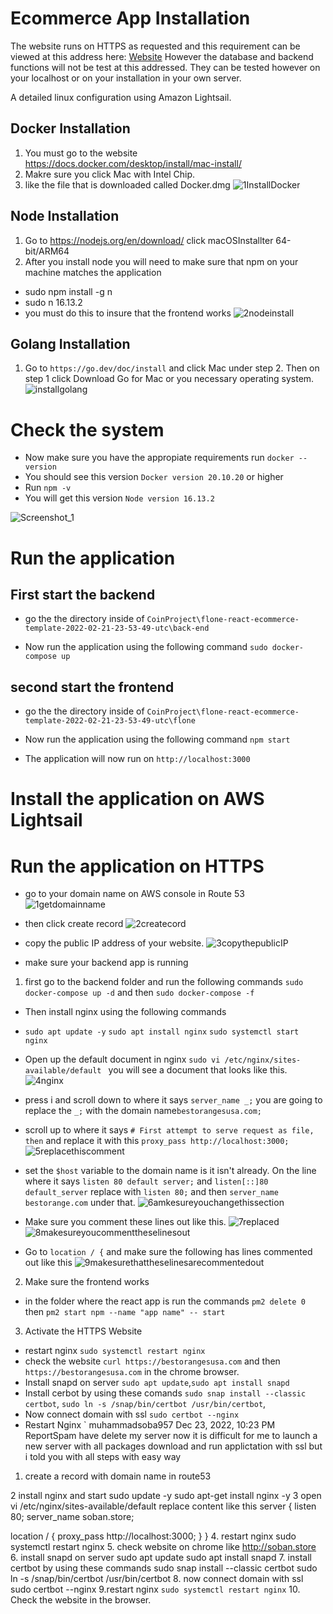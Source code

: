 # Ecommerce App Installation
The website runs on HTTPS as requested and this requirement can be viewed at this address here:
[Website](https://bestorangesusa.com/)
However the database and backend functions will not be test at this addressed.  They can be tested however on your localhost or on your installation in your own server.

A detailed linux configuration using Amazon Lightsail.

## Docker Installation
1. You must go to the website https://docs.docker.com/desktop/install/mac-install/
2. Makre sure you click Mac with Intel Chip.
3. like the file that is downloaded called Docker.dmg
![1InstallDocker](https://user-images.githubusercontent.com/21030885/204086266-feb75bf5-5629-45a3-8f12-ce605ce0e1aa.png)

## Node Installation
1. Go to https://nodejs.org/en/download/ click macOSInstallter 64-bit/ARM64
2. After you install node you will need to make sure that npm on your machine matches the application
-  sudo npm install -g n
-  sudo n 16.13.2
- you must do this to insure that the frontend works
![2nodeinstall](https://user-images.githubusercontent.com/21030885/204086286-0d8264c4-30c1-40bb-ae29-2b37bb2dcec2.png)

## Golang Installation
1.  Go to `https://go.dev/doc/install` and click Mac under step 2.  Then on step 1 click Download Go for Mac or you necessary operating system.
![installgolang](https://user-images.githubusercontent.com/21030885/204086292-f4eb9b92-6b6b-478c-a9ec-761608c392f4.png)


# Check the system
- Now make sure you have the appropiate requirements run `docker --version`
- You should see this version `Docker version 20.10.20` or higher
- Run `npm -v` 
- You will get this version  `Node version 16.13.2`


![Screenshot_1](https://user-images.githubusercontent.com/21030885/204087518-20625bcc-3fed-46d3-903a-26aa49712eec.png)





# Run the application

## First start the backend
- go the the directory inside of `CoinProject\flone-react-ecommerce-template-2022-02-21-23-53-49-utc\back-end`

- Now run the application using the following command `sudo docker-compose up`

## second start the frontend
- go the the directory inside of `CoinProject\flone-react-ecommerce-template-2022-02-21-23-53-49-utc\flone`

- Now run the application using the following command `npm start`

- The application will now run on `http://localhost:3000`

# Install the application on AWS Lightsail

# Run the application on HTTPS
- go to your domain name on AWS console in Route 53
![1getdomainname](https://user-images.githubusercontent.com/21030885/209463783-8d53c055-68ef-4081-b505-396ecf541d36.png)

- then click create record
![2createcord](https://user-images.githubusercontent.com/21030885/209463789-cf4b23ea-e26f-4613-a0cf-2b82db69ffc6.png)

- copy the public IP address of your website.
![3copythepublicIP](https://user-images.githubusercontent.com/21030885/209463791-792fdcbd-5adb-4f8a-b298-7237c0daa46e.png)

- make sure your backend app is running 
1. first go to the backend folder and run the following commands `sudo docker-compose up -d` and then `sudo docker-compose -f`

- Then install nginx using the following commands
- `sudo apt update -y` `sudo apt install nginx` `sudo systemctl start nginx`
- Open up the default document in nginx `sudo vi /etc/nginx/sites-available/default
` you will see a document that looks like this.
![4nginx](https://user-images.githubusercontent.com/21030885/209463802-b5bcf734-795e-41f7-bcbe-65f54660bffb.png)

- press i and scroll down to where it says `server_name _;` you are going to replace the `_;` with the domain name`bestorangesusa.com;`
- scroll up to where it says `# First attempt to serve request as file, then` and replace it with this `proxy_pass http://localhost:3000;`
![5replacethiscomment](https://user-images.githubusercontent.com/21030885/209463803-c8d1daf7-4103-4ff6-9cca-9f37c7a63b16.png)

- set the `$host` variable to the domain name is it isn't already.  On the line where it says `listen 80 default server;` and `listen[::]80 default_server` replace with `listen 80;` and then `server_name bestorange.com` under that.
![6amkesureyouchangethissection](https://user-images.githubusercontent.com/21030885/209463804-7651dbe6-c8e2-4521-9215-b1785edf9762.png)

- Make sure you comment these lines out like this.
![7replaced](https://user-images.githubusercontent.com/21030885/209463809-542762ed-cb2c-4f82-bcf2-29d091113ffe.png)
![8makesureyoucommenttheselinesout](https://user-images.githubusercontent.com/21030885/209463813-09897029-9f78-499f-9b6d-093501b799bc.png)

- Go to `location / {` and make sure the following has lines commented out like this
![9makesurethattheselinesarecommentedout](https://user-images.githubusercontent.com/21030885/209463817-0fe5c57d-6741-420f-a4a0-cdd2f2930b15.png)

2. Make sure the frontend works
- in the folder where the react app is run the commands `pm2 delete 0` then `pm2 start npm --name "app name" -- start`
3. Activate the HTTPS Website
- restart nginx `sudo systemctl restart nginx`
- check the website `curl https://bestorangesusa.com` and then `https://bestorangesusa.com` in the chrome browser.
- Install snapd on server `sudo apt update`,`sudo apt install snapd`
- Install cerbot by using these comands `sudo snap install --classic certbot`, `sudo ln -s /snap/bin/certbot /usr/bin/certbot`,  
- Now connect domain with ssl `sudo certbot --nginx`
- Restart Nginx `
muhammadsoba957
Dec 23, 2022, 10:23 PM
ReportSpam
have delete my server now it is difficult for me to launch a new server with all packages download and run applictation with ssl but i told you with all steps with easy way
1. create a record with domain name in route53

2 install nginx and start
sudo update -y
sudo apt-get install nginx -y
3 open vi /etc/nginx/sites-available/default replace content like this
server {
listen 80;
server_name soban.store;


location / {
proxy_pass http://localhost:3000;
}
}
4. restart nginx
sudo systemctl restart nginx
5. check website on chrome like http://soban.store
6. install snapd on server
sudo apt update
sudo apt install snapd
7. install certbot by using these commands
sudo snap install --classic certbot
sudo ln -s /snap/bin/certbot /usr/bin/certbot
8. now connect domain with ssl
sudo certbot --nginx
9.restart nginx `sudo systemctl restart nginx`
10. Check the website in the browser.

